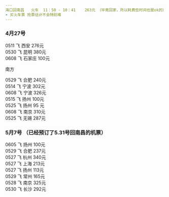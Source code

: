 ```yaml
--- 
海口回南昌   火车  11：50 - 10：41    263元 （毕竟回家，所以耗费些时间也是ok的）  
- 买火车票 抢票估计不会特别难  
--- 
```


### 4月27号

0511 飞 西安     276元  
0530 飞 昆明     380元  
0608 飞 石家庄   100元  

南方  

0529 飞 合肥    240元  
0514 飞 宁波    302元  
0608 飞 宁波    326元  
0515 飞 扬州    100元  
0525 飞 扬州    95 元  
0608 飞 南京    310元    
0525 飞 无锡    287元  


### 5月7号 （已经预订了5.31号回南昌的机票）
0605 飞 扬州   100元   
0529 飞 合肥   237元  
0527 飞 杭州   340元  
0527 飞 上海   213元  
0527 飞 扬州   113元    
0529 飞 常州   165元  
0528 飞 南京   325元  
0530 飞 长沙   292元  
